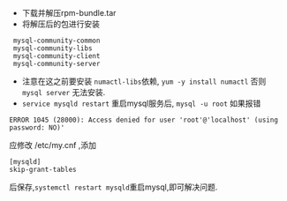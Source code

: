 * 下载并解压rpm-bundle.tar
* 将解压后的包进行安装<br/>
```
 mysql-community-common
 mysql-community-libs 
 mysql-community-client 
 mysql-community-server  
```
* 注意在这之前要安装 `numactl-libs`依赖, `yum -y install numactl` 否则 `mysql server` 无法安装.
* `service mysqld restart` 重启mysql服务后, `mysql -u root` 如果报错 
```
ERROR 1045 (28000): Access denied for user 'root'@'localhost' (using password: NO)' 
```
应修改 /etc/my.cnf ,添加
```
[mysqld]
skip-grant-tables
```
后保存,`systemctl restart mysqld`重启mysql,即可解决问题.

